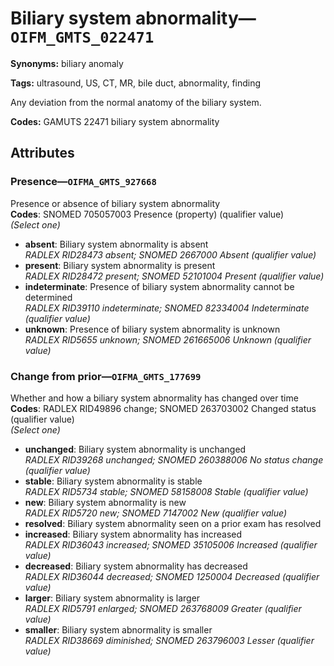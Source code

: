 # Biliary system abnormality—`OIFM_GMTS_022471`

**Synonyms:** biliary anomaly

**Tags:** ultrasound, US, CT, MR, bile duct, abnormality, finding

Any deviation from the normal anatomy of the biliary system.

**Codes:** GAMUTS 22471 biliary system abnormality

## Attributes

### Presence—`OIFMA_GMTS_927668`

Presence or absence of biliary system abnormality  
**Codes**: SNOMED 705057003 Presence (property) (qualifier value)  
*(Select one)*

- **absent**: Biliary system abnormality is absent  
_RADLEX RID28473 absent; SNOMED 2667000 Absent (qualifier value)_
- **present**: Biliary system abnormality is present  
_RADLEX RID28472 present; SNOMED 52101004 Present (qualifier value)_
- **indeterminate**: Presence of biliary system abnormality cannot be determined  
_RADLEX RID39110 indeterminate; SNOMED 82334004 Indeterminate (qualifier value)_
- **unknown**: Presence of biliary system abnormality is unknown  
_RADLEX RID5655 unknown; SNOMED 261665006 Unknown (qualifier value)_

### Change from prior—`OIFMA_GMTS_177699`

Whether and how a biliary system abnormality has changed over time  
**Codes**: RADLEX RID49896 change; SNOMED 263703002 Changed status (qualifier value)  
*(Select one)*

- **unchanged**: Biliary system abnormality is unchanged  
_RADLEX RID39268 unchanged; SNOMED 260388006 No status change (qualifier value)_
- **stable**: Biliary system abnormality is stable  
_RADLEX RID5734 stable; SNOMED 58158008 Stable (qualifier value)_
- **new**: Biliary system abnormality is new  
_RADLEX RID5720 new; SNOMED 7147002 New (qualifier value)_
- **resolved**: Biliary system abnormality seen on a prior exam has resolved  
- **increased**: Biliary system abnormality has increased  
_RADLEX RID36043 increased; SNOMED 35105006 Increased (qualifier value)_
- **decreased**: Biliary system abnormality has decreased  
_RADLEX RID36044 decreased; SNOMED 1250004 Decreased (qualifier value)_
- **larger**: Biliary system abnormality is larger  
_RADLEX RID5791 enlarged; SNOMED 263768009 Greater (qualifier value)_
- **smaller**: Biliary system abnormality is smaller  
_RADLEX RID38669 diminished; SNOMED 263796003 Lesser (qualifier value)_